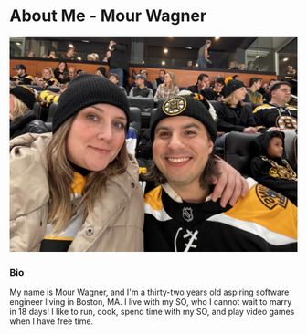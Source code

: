
# About Me - Mour Wagner

![Alt text](D141FCF0-2879-42A2-B85C-07DDC4E82937_1_105_c.jpeg)

### Bio
<p>My name is Mour Wagner, and I'm a thirty-two years old aspiring software engineer living in Boston, MA. I live with my SO, who I cannot wait to marry in 18 days! I like to run, cook, spend time with my SO, and play video games when I have free time.</p>